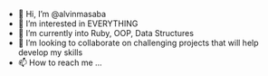 - 👋 Hi, I’m @alvinmasaba
- 👀 I’m interested in EVERYTHING
- 🌱 I’m currently into Ruby, OOP, Data Structures
- 💞️ I’m looking to collaborate on challenging projects that will help develop my skills 
- 📫 How to reach me ...

<!---
funkyman3121/funkyman3121 is a ✨ special ✨ repository because its `README.md` (this file) appears on your GitHub profile.
You can click the Preview link to take a look at your changes.
--->
